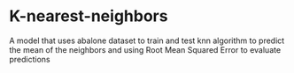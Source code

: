 # K-nearest-neighbors

A model that uses abalone dataset to train and test knn algorithm to predict the mean of the neighbors and using Root Mean Squared Error to
evaluate predictions
